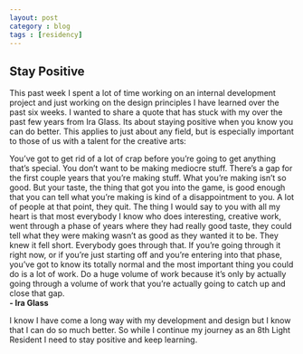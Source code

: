 ```yaml
---
layout: post
category : blog
tags : [residency]
---
```

<h2>Stay Positive</h2>
<p>This past week I spent a lot of time working on an internal development project and just working on the design principles I have learned over the past six weeks. I wanted to share a quote that has stuck with my over the past few years from Ira Glass.  Its about staying positive when you know you can do better. This applies to just about any field, but is especially important to those of us with a talent for the creative arts:</p>
<p class="t_quote_block gen_border">You’ve got to get rid of a lot of crap before you’re going to get anything that’s special. You don’t want to be making mediocre stuff. There’s a gap for the first couple years that you’re making stuff. What you’re making isn’t so good. But your taste, the thing that got you into the game, is good enough that you can tell what you’re making is kind of a disappointment to you. A lot of people at that point, they quit. The thing I would say to you with all my heart is that most everybody I know who does interesting, creative work, went through a phase of years where they had really good taste, they could tell what they were making wasn’t as good as they wanted it to be. They knew it fell short. Everybody goes through that. If you’re going through it right now, or if you’re just starting off and you’re entering into that phase, you’ve got to know its totally normal and the most important thing you could do is a lot of work. Do a huge volume of work because it’s only by actually going through a volume of work that you’re actually going to catch up and close that gap.<br /><strong>- Ira Glass</strong></p>
<p>I know I have come a long way with my development and design but I know that I can do so much better. So while I continue my journey as an 8th Light Resident I need to stay positive and keep learning.</p>
